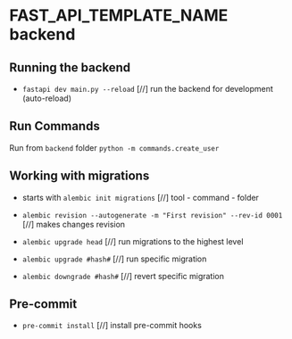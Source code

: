 # FAST_API_TEMPLATE_NAME backend

## Running the backend
- `fastapi dev main.py --reload` [//] run the backend for development (auto-reload)

## Run Commands
Run from `backend` folder
``` python -m commands.create_user ```

## Working with migrations
- starts with `alembic init migrations` [//] tool - command - folder

- `alembic revision --autogenerate -m "First revision" --rev-id 0001` [//] makes changes revision
- `alembic upgrade head` [//] run migrations to the highest level
- `alembic upgrade #hash#` [//] run specific migration
- `alembic downgrade #hash#` [//] revert specific migration

## Pre-commit
- `pre-commit install` [//] install pre-commit hooks
